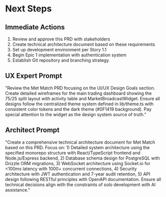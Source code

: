 # Next Steps

## Immediate Actions

1. Review and approve this PRD with stakeholders
2. Create technical architecture document based on these requirements
3. Set up development environment per Story 1.1
4. Begin Epic 1 implementation with authentication system
5. Establish Git repository and branching strategy

## UX Expert Prompt

"Review the Met Match PRD focusing on the UI/UX Design Goals section. Create detailed wireframes for the main trading dashboard showing the 75/25 split layout with activity table and MarketBroadcastWidget. Ensure all designs follow the centralized theme system defined in lib/theme.ts with consistent color tokens and the dark theme (#0F1419 background). Pay special attention to the widget as the design system source of truth."

## Architect Prompt

"Create a comprehensive technical architecture document for Met Match based on this PRD. Focus on: 1) Detailed system architecture using the specified monorepo structure with React/TypeScript frontend and Node.js/Express backend, 2) Database schema design for PostgreSQL with Drizzle ORM migrations, 3) WebSocket architecture using Socket.io for <100ms latency with 1000+ concurrent connections, 4) Security architecture with JWT authentication and 7-year audit retention, 5) API design following RESTful principles with OpenAPI documentation. Ensure all technical decisions align with the constraints of solo development with AI assistance."
